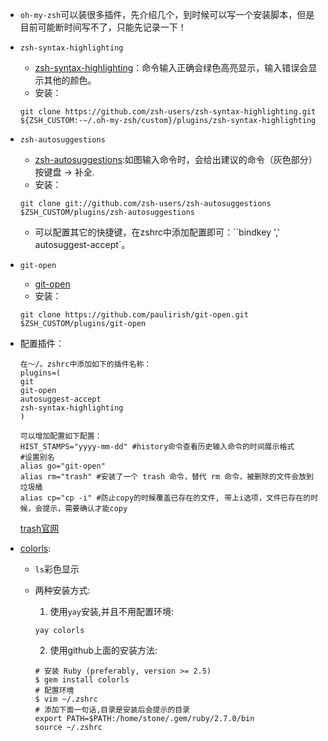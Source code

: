 - `oh-my-zsh`可以装很多插件，先介绍几个，到时候可以写一个安装脚本，但是目前可能断时间写不了，只能先记录一下！

- `zsh-syntax-highlighting`

  - [zsh-syntax-highlighting](https://github.com/zsh-users/zsh-syntax-highlighting)：命令输入正确会绿色高亮显示，输入错误会显示其他的颜色。
  - 安装：

  ```shell
  git clone https://github.com/zsh-users/zsh-syntax-highlighting.git ${ZSH_CUSTOM:-~/.oh-my-zsh/custom}/plugins/zsh-syntax-highlighting
  ```

- `zsh-autosuggestions`

  - [zsh-autosuggestions](https://github.com/zsh-users/zsh-autosuggestions):如图输入命令时，会给出建议的命令（灰色部分）按键盘 → 补全.
  - 安装：

  ```shell
  git clone git://github.com/zsh-users/zsh-autosuggestions $ZSH_CUSTOM/plugins/zsh-autosuggestions
  ```

  - 可以配置其它的快捷键，在zshrc中添加配置即可：``bindkey ',' autosuggest-accept`。
  
- `git-open`

  - [git-open](https://github.com/paulirish/git-open)
  - 安装：

  ```shell
  git clone https://github.com/paulirish/git-open.git $ZSH_CUSTOM/plugins/git-open
  ```

- 配置插件：

  ````shell
  在～/。zshrc中添加如下的插件名称：
  plugins=(
  git 
  git-open
  autosuggest-accept
  zsh-syntax-highlighting
  )
  
  可以增加配置如下配置：
  HIST_STAMPS="yyyy-mm-dd" #history命令查看历史输入命令的时间展示格式
  #设置别名
  alias go="git-open"
  alias rm="trash" #安装了一个 trash 命令，替代 rm 命令，被删除的文件会放到垃圾桶
  alias cp="cp -i" #防止copy的时候覆盖已存在的文件, 带上i选项，文件已存在的时候，会提示，需要确认才能copy
  ````

  [trash官网](https://github.com/sindresorhus/trash)

- [colorls](https://github.com/athityakumar/colorls):

  - `ls`彩色显示

  - 两种安装方式:

    1. 使用`yay`安装,并且不用配置环境:

    ```shell
    yay colorls
    ```

    2. 使用github上面的安装方法:

    ```shell
    # 安装 Ruby (preferably, version >= 2.5)
    $ gem install colorls
    # 配置环境
    $ vim ~/.zshrc
    # 添加下面一句话,目录是安装后会提示的目录
    export PATH=$PATH:/home/stone/.gem/ruby/2.7.0/bin
    source ~/.zshrc 
    ```

    

  

  

  

  

  